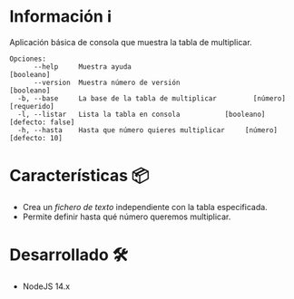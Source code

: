 # Información :information_source:
Aplicación básica de consola que muestra la tabla de multiplicar.

```
Opciones:
      --help     Muestra ayuda                                        [booleano]
      --version  Muestra número de versión                            [booleano]
  -b, --base     La base de la tabla de multiplicar         [número] [requerido]
  -l, --listar   Lista la tabla en consola           [booleano] [defecto: false]
  -h, --hasta    Hasta que número quieres multiplicar     [número] [defecto: 10]
```

# Características :package:
- Crea un _fichero de texto_ independiente con la tabla especificada.
- Permite definir hasta qué número queremos multiplicar.

# Desarrollado :hammer_and_wrench:
- NodeJS 14.x